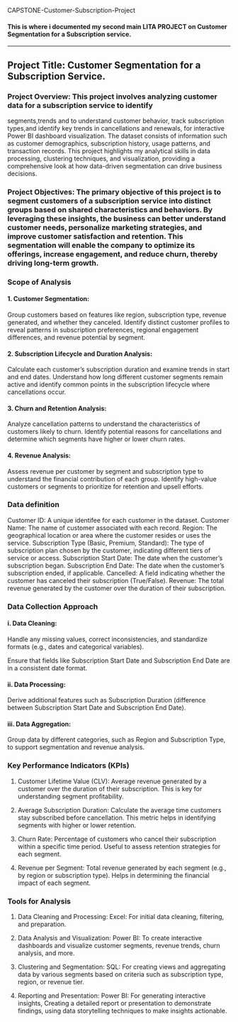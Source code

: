 CAPSTONE-Customer-Subscription-Project
#### This is where i documented my second main LITA PROJECT on Customer Segmentation for a Subscription service.
---

## Project Title: Customer Segmentation for a Subscription Service.

### Project Overview: This project involves analyzing customer data for a subscription service to identify 
segments,trends and to understand customer behavior, track subscription types,and identify key trends in cancellations and renewals, for interactive Power BI dashboard visualization.
The dataset consists of information such as customer demographics, subscription history, usage patterns, and transaction records. This project highlights my analytical skills in data processing, clustering techniques, and visualization, providing a comprehensive look at how data-driven segmentation can drive business decisions.


### Project Objectives: The primary objective of this project is to segment customers of a subscription service into distinct groups based on shared characteristics and behaviors. By leveraging these insights, the business can better understand customer needs, personalize marketing strategies, and improve customer satisfaction and retention. This segmentation will enable the company to optimize its offerings, increase engagement, and reduce churn, thereby driving long-term growth.


### Scope of Analysis

#### 1. Customer Segmentation:

Group customers based on features like region, subscription type, revenue generated, and whether they canceled.
Identify distinct customer profiles to reveal patterns in subscription preferences, regional engagement differences, and revenue potential by segment.

#### 2. Subscription Lifecycle and Duration Analysis:

Calculate each customer’s subscription duration and examine trends in start and end dates.
Understand how long different customer segments remain active and identify common points in the subscription lifecycle where cancellations occur.

#### 3. Churn and Retention Analysis:

Analyze cancellation patterns to understand the characteristics of customers likely to churn.
Identify potential reasons for cancellations and determine which segments have higher or lower churn rates.

#### 4. Revenue Analysis:

Assess revenue per customer by segment and subscription type to understand the financial contribution of each group.
Identify high-value customers or segments to prioritize for retention and upsell efforts.

### Data definition 
Customer ID: A unique identifee for each customer in the dataset. 
Customer Name: The name of customer associated with each record. 
Region: The geographical location or area where the customer resides or uses the service. 
Subscription Type (Basic, Premium, Standard): The type of subscription plan chosen by the customer, indicating different tiers of service or access.
Subscription Start Date: The date when the customer’s subscription began.
Subscription End Date: The date when the customer’s subscription ended, if applicable.
Cancelled: A field indicating whether the customer has canceled their subscription (True/False).
Revenue: The total revenue generated by the customer over the duration of their subscription.


### Data Collection Approach

#### i. Data Cleaning:

Handle any missing values, correct inconsistencies, and standardize formats (e.g., dates and categorical variables).

Ensure that fields like Subscription Start Date and Subscription End Date are in a consistent date format.

#### ii. Data Processing:

Derive additional features such as Subscription Duration (difference between Subscription Start Date and Subscription End Date).


#### iii. Data Aggregation:

Group data by different categories, such as Region and Subscription Type, to support segmentation and revenue analysis.


### Key Performance Indicators (KPIs)

1. Customer Lifetime Value (CLV):
Average revenue generated by a customer over the duration of their subscription. This is key for understanding segment profitability.

2. Average Subscription Duration:
Calculate the average time customers stay subscribed before cancellation. This metric helps in identifying segments with higher or lower retention.

3. Churn Rate:
Percentage of customers who cancel their subscription within a specific time period. Useful to assess retention strategies for each segment.

4. Revenue per Segment:
Total revenue generated by each segment (e.g., by region or subscription type). Helps in determining the financial impact of each segment.



### Tools for Analysis


1. Data Cleaning and Processing:
Excel: For initial data cleaning, filtering, and preparation.

2. Data Analysis and Visualization:
Power BI: To create interactive dashboards and visualize customer segments, revenue trends, churn analysis, and more.

3. Clustering and Segmentation:
SQL: For creating views and aggregating data by various segments based on criteria such as subscription type, region, or revenue tier.

4. Reporting and Presentation:
Power BI: For generating interactive insights, Creating a detailed report or presentation to demonstrate findings, using data storytelling techniques to make insights actionable.
